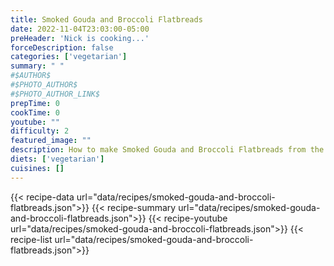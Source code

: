 ```yaml
---
title: Smoked Gouda and Broccoli Flatbreads
date: 2022-11-04T23:03:00-05:00
preHeader: 'Nick is cooking...'
forceDescription: false
categories: ['vegetarian']
summary: " "
#$AUTHOR$
#$PHOTO_AUTHOR$
#$PHOTO_AUTHOR_LINK$
prepTime: 0
cookTime: 0
youtube: ""
difficulty: 2
featured_image: ""
description: How to make Smoked Gouda and Broccoli Flatbreads from the free online cookbook
diets: ['vegetarian']
cuisines: []
---
```

{{< recipe-data url="data/recipes/smoked-gouda-and-broccoli-flatbreads.json">}}
{{< recipe-summary url="data/recipes/smoked-gouda-and-broccoli-flatbreads.json">}}
{{< recipe-youtube url="data/recipes/smoked-gouda-and-broccoli-flatbreads.json">}}
{{< recipe-list url="data/recipes/smoked-gouda-and-broccoli-flatbreads.json">}}
